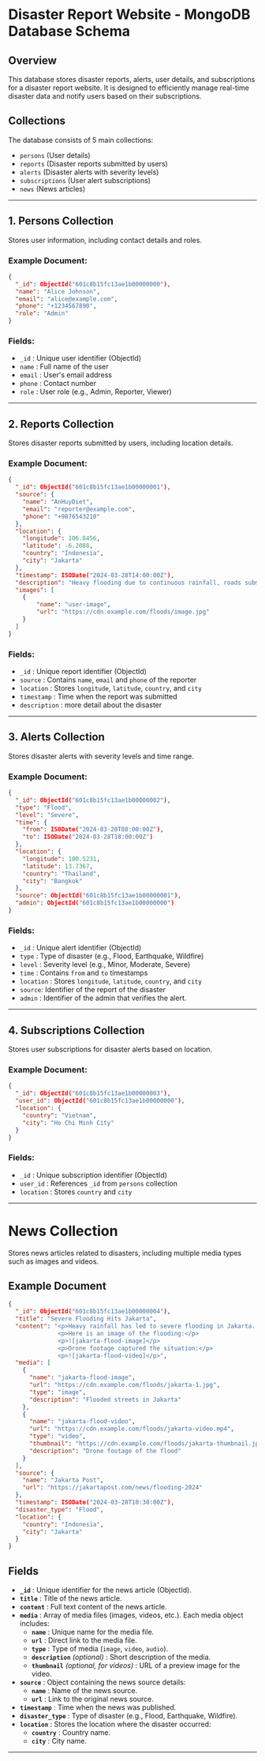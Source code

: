 # **Disaster Report Website - MongoDB Database Schema**

## **Overview**
This database stores disaster reports, alerts, user details, and subscriptions for a disaster report website. It is designed to efficiently manage real-time disaster data and notify users based on their subscriptions.

## **Collections**
The database consists of 5 main collections:
- `persons` (User details)
- `reports` (Disaster reports submitted by users)
- `alerts` (Disaster alerts with severity levels)
- `subscriptions` (User alert subscriptions)
- `news` (News articles)

---

## **1. Persons Collection**
Stores user information, including contact details and roles.

### **Example Document:**
```json
{
  "_id": ObjectId("601c8b15fc13ae1b00000000"),
  "name": "Alice Johnson",
  "email": "alice@example.com",
  "phone": "+1234567890",
  "role": "Admin"
}
```

### **Fields:**
- `_id` : Unique user identifier (ObjectId)
- `name` : Full name of the user
- `email` : User's email address
- `phone` : Contact number
- `role` : User role (e.g., Admin, Reporter, Viewer)

---

## **2. Reports Collection**
Stores disaster reports submitted by users, including location details.

### **Example Document:**
```json
{
  "_id": ObjectId("601c8b15fc13ae1b00000001"),
  "source": {
    "name": "AnHuyDiet",
    "email": "reporter@example.com",
    "phone": "+9876543210"
  },
  "location": {
    "longitude": 106.8456,
    "latitude": -6.2088,
    "country": "Indonesia",
    "city": "Jakarta"
  },
  "timestamp": ISODate("2024-03-28T14:00:00Z"),
  "description": "Heavy flooding due to continuous rainfall, roads submerged.",
  "images": [
    {
        "name": "user-image",
        "url": "https://cdn.example.com/floods/image.jpg"
    }
  ]
}
```

### **Fields:**
- `_id` : Unique report identifier (ObjectId)
- `source` : Contains `name`, `email` and `phone` of the reporter
- `location` : Stores `longitude`, `latitude`, `country`, and `city`
- `timestamp` : Time when the report was submitted
- `description` : more detail about the disaster 

---

## **3. Alerts Collection**
Stores disaster alerts with severity levels and time range.

### **Example Document:**
```json
{
  "_id": ObjectId("601c8b15fc13ae1b00000002"),
  "type": "Flood",
  "level": "Severe",
  "time": {
    "from": ISODate("2024-03-28T08:00:00Z"),
    "to": ISODate("2024-03-28T18:00:00Z")
  },
  "location": {
    "longitude": 100.5231,
    "latitude": 13.7367,
    "country": "Thailand",
    "city": "Bangkok"
  },
  "source": ObjectId("601c8b15fc13ae1b00000001"),
  "admin": ObjectId("601c8b15fc13ae1b00000000")
}
```

### **Fields:**
- `_id` : Unique alert identifier (ObjectId)
- `type` : Type of disaster (e.g., Flood, Earthquake, Wildfire)
- `level` : Severity level (e.g., Minor, Moderate, Severe)
- `time` : Contains `from` and `to` timestamps
- `location` : Stores `longitude`, `latitude`, `country`, and `city`
- `source`: Identifier of the report of the disaster
- `admin` : Identifier of the admin that verifies the alert.

---

## **4. Subscriptions Collection**
Stores user subscriptions for disaster alerts based on location.

### **Example Document:**
```json
{
  "_id": ObjectId("601c8b15fc13ae1b00000003"),
  "user_id": ObjectId("601c8b15fc13ae1b00000000"),
  "location": {
    "country": "Vietnam",
    "city": "Ho Chi Minh City"
  }
}
```

### **Fields:**
- `_id` : Unique subscription identifier (ObjectId)
- `user_id` : References `_id` from `persons` collection
- `location` : Stores `country` and `city`

---

# **News Collection**  
Stores news articles related to disasters, including multiple media types such as images and videos.  

## **Example Document**  
```json
{
  "_id": ObjectId("601c8b15fc13ae1b00000004"),
  "title": "Severe Flooding Hits Jakarta",
  "content": "<p>Heavy rainfall has led to severe flooding in Jakarta...</p> 
              <p>Here is an image of the flooding:</p> 
              <p>![jakarta-flood-image]</p>
              <p>Drone footage captured the situation:</p>
              <p>![jakarta-flood-video]</p>",
  "media": [
    {
      "name": "jakarta-flood-image",
      "url": "https://cdn.example.com/floods/jakarta-1.jpg",
      "type": "image",
      "description": "Flooded streets in Jakarta"
    },
    {
      "name": "jakarta-flood-video",
      "url": "https://cdn.example.com/floods/jakarta-video.mp4",
      "type": "video",
      "thumbnail": "https://cdn.example.com/floods/jakarta-thumbnail.jpg",
      "description": "Drone footage of the flood"
    }
  ],
  "source": {
    "name": "Jakarta Post",
    "url": "https://jakartapost.com/news/flooding-2024"
  },
  "timestamp": ISODate("2024-03-28T10:30:00Z"),
  "disaster_type": "Flood",
  "location": {
    "country": "Indonesia",
    "city": "Jakarta"
  }
}
```

## **Fields**  

- **`_id`** : Unique identifier for the news article (ObjectId).  
- **`title`** : Title of the news article.  
- **`content`** : Full text content of the news article.  
- **`media`** : Array of media files (images, videos, etc.). Each media object includes:  
  - **`name`** : Unique name for the media file.  
  - **`url`** : Direct link to the media file.  
  - **`type`** : Type of media (`image`, `video`, `audio`).  
  - **`description`** *(optional)* : Short description of the media.  
  - **`thumbnail`** *(optional, for videos)* : URL of a preview image for the video.  
- **`source`** : Object containing the news source details:  
  - **`name`** : Name of the news source.  
  - **`url`** : Link to the original news source.  
- **`timestamp`** : Time when the news was published.  
- **`disaster_type`** : Type of disaster (e.g., Flood, Earthquake, Wildfire).  
- **`location`** : Stores the location where the disaster occurred:
  - **`country`** : Country name.  
  - **`city`** : City name.  

---
